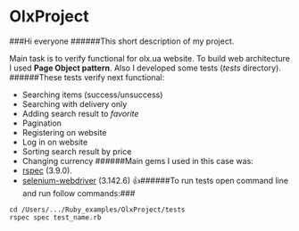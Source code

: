 # OlxProject

###Hi everyone
######This short description of my project.

Main task is to verify functional for olx.ua website.
To build web architecture I used **Page Object pattern**.
Also I developed some tests (_tests_ directory).
######These tests verify next functional:
- Searching items (success/unsuccess)
- Searching with delivery only
- Adding search result to _favorite_
- Pagination
- Registering on website
- Log in on website
- Sorting search result by price
- Changing currency
######Main gems I used in this case was:
- [rspec](https://github.com/rspec/rspec) (3.9.0).
- [selenium-webdriver](https://rubygems.org/gems/selenium-webdriver/versions/2.53.0) (3.142.6)
:+1:######To run tests open command line and run follow commands:###
```
cd /Users/.../Ruby_examples/OlxProject/tests
rspec spec test_name.rb
```
